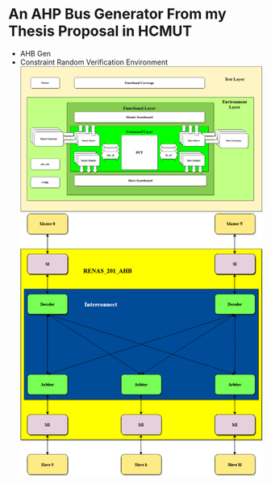 # An AHP Bus Generator From my Thesis Proposal in HCMUT
* AHB Gen
* Constraint Random Verification Environment
![Screenshot](CSR_env.jpg)
![Screenshot](AHB_GEN-Multilayer-AHB.jpg)

